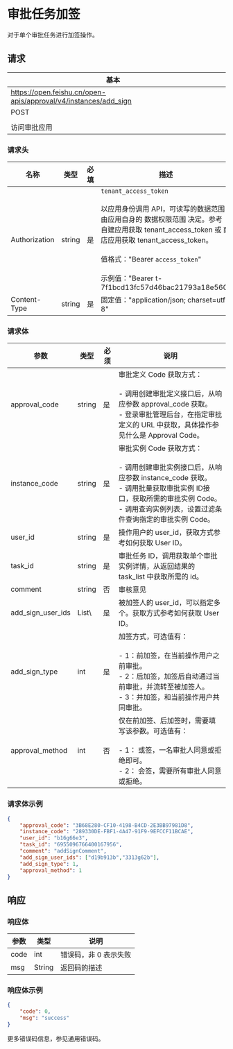 # 审批任务加签

对于单个审批任务进行加签操作。

## 请求
| 基本 |  |
| --- | --- |
| https://open.feishu.cn/open-apis/approval/v4/instances/add_sign |
| POST |
|  |
| 访问审批应用 |


### 请求头
| 名称 | 类型 | 必填 | 描述 |
| --- | --- | --- | --- |
| Authorization | string | 是 | `tenant_access_token`<br> <br>以应用身份调用 API，可读写的数据范围由应用自身的 数据权限范围 决定。参考 自建应用获取 tenant_access_token 或 商店应用获取 tenant_access_token。<br> <br>值格式："Bearer `access_token`"<br><br>示例值："Bearer t-7f1bcd13fc57d46bac21793a18e560" |
| Content-Type | string | 是 | 固定值："application/json; charset=utf-8" |



### 请求体

| 参数 | 类型 | 必须 | 说明 |
| --- | --- | --- | --- |
| approval_code | string | 是 | 审批定义 Code 获取方式：<br><br>- 调用创建审批定义接口后，从响应参数 approval_code 获取。<br>- 登录审批管理后台，在指定审批定义的 URL 中获取，具体操作参见什么是 Approval Code。 |
| instance_code | string | 是 | 审批实例 Code 获取方式：<br><br>- 调用创建审批实例接口后，从响应参数 instance_code 获取。<br>- 调用批量获取审批实例 ID接口，获取所需的审批实例 Code。<br>- 调用查询实例列表，设置过滤条件查询指定的审批实例 Code。 |
| user_id | string | 是 | 操作用户的 user_id，获取方式参考如何获取 User ID。 |
| task_id | string | 是 | 审批任务 ID，调用获取单个审批实例详情，从返回结果的 task_list 中获取所需的 id。 |
| comment | string | 否 | 审核意见 |
| add_sign_user_ids | List\ | 是 | 被加签人的 user_id，可以指定多个。获取方式参考如何获取 User ID。 |
| add_sign_type | int | 是 | 加签方式，可选值有：<br> <br>- 1：前加签，在当前操作用户之前审批。<br>- 2：后加签，加签后自动通过当前审批，并流转至被加签人。<br>- 3：并加签，和当前操作用户共同审批。 |
| approval_method | int | 否 | 仅在前加签、后加签时，需要填写该参数。可选值有：<br> <br>- 1： 或签，一名审批人同意或拒绝即可。<br>- 2： 会签，需要所有审批人同意或拒绝。 |



### 请求体示例

```json
{
    "approval_code": "3B68E280-CF10-4198-B4CD-2E3BB97981D8",
    "instance_code": "289330DE-FBF1-4A47-91F9-9EFCCF11BCAE",
    "user_id": "b16g66e3",
    "task_id": "6955096766400167956",
    "comment": "addSignComment",
    "add_sign_user_ids": ["d19b913b","3313g62b"],
    "add_sign_type": 1,
    "approval_method": 1
}
```

## 响应

### 响应体
|参数|类型|说明|
|-|-|-|
|code|int|错误码，非 0 表示失败|
|msg|String|返回码的描述|
  
### 响应体示例

```json
{
    "code": 0,
    "msg": "success"
}
```

更多错误码信息，参见通用错误码。